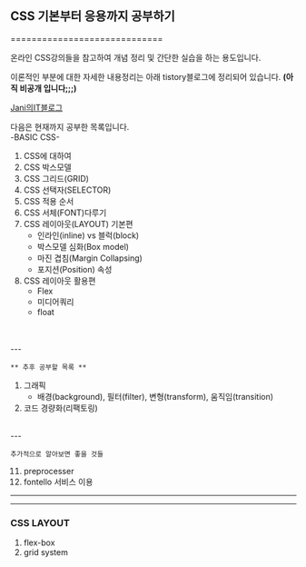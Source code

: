 ## CSS 기본부터 응용까지 공부하기
=============================

온라인 CSS강의들을 참고하여
개념 정리 및 간단한 실습을 하는 용도입니다.

이론적인 부분에 대한 자세한 내용정리는
아래 tistory블로그에 정리되어 있습니다.
__(아직 비공개 입니다;;;)__

[Jani의IT블로그](https://jani91.tistory.com/category/IT_TechBLOG/Front-End%3A%20CSS)

다음은 현재까지 공부한 목록입니다. <br>
-BASIC CSS-

1. CSS에 대하여
2. CSS 박스모델
3. CSS 그리드(GRID)
4. CSS 선택자(SELECTOR)
5. CSS 적용 순서
6. CSS 서체(FONT)다루기
7. CSS 레이아웃(LAYOUT) 기본편
   - 인라인(inline) vs 블럭(block)
   - 박스모델 심화(Box model)
   - 마진 겹침(Margin Collapsing)
   - 포지션(Position) 속성
8. CSS 레이아웃 활용편
   - Flex
   - 미디어쿼리
   - float
<br />
<br />
---


`** 추후 공부할 목록 **`
1. 그래픽
    - 배경(background), 필터(filter), 변형(transform), 움직임(transition)
2.  코드 경량화(리팩토링)  <br />
<br />
--- 

`추가적으로 알아보면 좋을 것들`

11. preprocesser
12. fontello 서비스 이용


---
---
### CSS LAYOUT

1. flex-box
2. grid system
